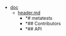 - <a href = "E:\Node_projects\Node_Way\ArchivTSH_2\ArhivMetarhia_2\metatests-master\doc\cat.doc\dir.doc.md">doc</a>
    - <a href = "E:\Node_projects\Node_Way\ArchivTSH_2\ArhivMetarhia_2\metatests-master\doc\header.md">header.md</a>
        - *# metatests
        - *## Contributors
        - *## API
